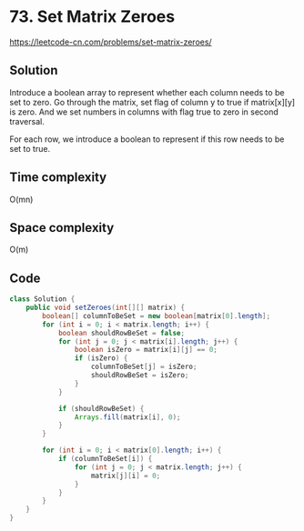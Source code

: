 # 73. Set Matrix Zeroes
https://leetcode-cn.com/problems/set-matrix-zeroes/

## Solution
Introduce a boolean array to represent whether each column needs to be set to zero. Go through the matrix, set flag of column y to true if matrix[x][y] is zero. And we set numbers in columns with flag true to zero in second traversal.

For each row, we introduce a boolean to represent if this row needs to be set to true.

## Time complexity
O(mn)

## Space complexity
O(m)

## Code
```java
class Solution {
    public void setZeroes(int[][] matrix) {
        boolean[] columnToBeSet = new boolean[matrix[0].length];
        for (int i = 0; i < matrix.length; i++) {
            boolean shouldRowBeSet = false;
            for (int j = 0; j < matrix[i].length; j++) {
                boolean isZero = matrix[i][j] == 0;
                if (isZero) {
                    columnToBeSet[j] = isZero;
                    shouldRowBeSet = isZero;
                }
            }

            if (shouldRowBeSet) {
                Arrays.fill(matrix[i], 0);
            }
        }

        for (int i = 0; i < matrix[0].length; i++) {
            if (columnToBeSet[i]) {
                for (int j = 0; j < matrix.length; j++) {
                    matrix[j][i] = 0;
                }
            }
        }
    }
}